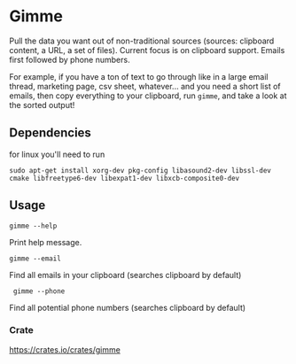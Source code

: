 # Gimme
Pull the data you want out of non-traditional sources (sources: clipboard content, a URL, a set of files). Current focus is on clipboard support.  Emails first followed by phone numbers.

For example, if you have a ton of text to go through like in a large email thread, marketing page, csv sheet, whatever... and you need a short list of emails, then copy everything to your clipboard, run `gimme`, and take a look at the sorted output!

## Dependencies
for linux you'll need to run

```sudo apt-get install xorg-dev pkg-config libasound2-dev libssl-dev cmake libfreetype6-dev libexpat1-dev libxcb-composite0-dev```

## Usage
`gimme --help`

Print help message.

`gimme --email`

Find all emails in your clipboard (searches clipboard by default)

` gimme --phone`

Find all potential phone numbers (searches clipboard by default) 

### Crate
https://crates.io/crates/gimme
